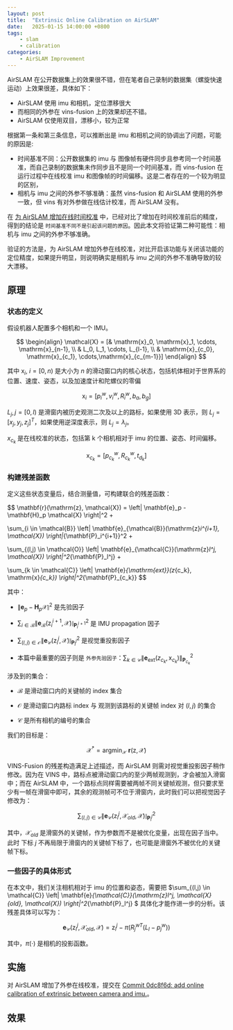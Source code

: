 ```yaml
---
layout: post
title:  "Extrinsic Online Calibration on AirSLAM" 
date:   2025-01-15 14:00:00 +0800
tags: 
    - slam
    - calibration
categories:
    - AirSLAM Improvement
---
```



AirSLAM 在公开数据集上的效果很不错，但在笔者自己录制的数据集（螺旋快速运动）上效果很差，具体如下：

- AirSLAM 使用 imu 和相机，定位漂移很大
- 而相同的外参在 vins-fusion 上的效果却还不错。
- AirSLAM 仅使用双目，漂移小，较为正常

根据第一条和第三条信息，可以推断出是 imu 和相机之间的协调出了问题，可能的原因是: 

- 时间基准不同：公开数据集的 imu 与 图像帧有硬件同步且参考同一个时间基准，而自己录制的数据集未作同步且不是同一个时间基准，而 vins-fusion 在运行过程中在线校准 imu 和图像帧的时间偏移。这是二者存在的一个较为明显的区别，
- 相机与 imu 之间的外参不够准确：虽然 vins-fusion 和 AirSLAM 使用的外参一致，但 vins 有对外参做在线估计校准，而 AirSLAM 没有。


在 [为 AirSLAM 增加在线时间校准](https://longer95479.github.io/temporal-online-calibration-exp) 中，已经对比了增加在时间校准前后的精度，得到的结论是 `时间基准不同不是引起该问题的原因`。因此本文将验证第二种可能性：相机与 imu 之间的外参不够准确。

验证的方法是，为 AirSLAM 增加外参在线校准，对比开启该功能与关闭该功能的定位精度，如果提升明显，则说明确实是相机与 imu 之间的外参不准确导致的较大漂移。

## 原理

### 状态的定义

假设机器人配置多个相机和一个 IMU。

$$
\begin{align}
\mathcal{X} = [& \mathrm{x}_0, \mathrm{x}_1, \cdots, \mathrm{x}_{n-1}, \\
& L_0, L_1, \cdots, L_{l-1}, \\
& \mathrm{x}_{c_0}, \mathrm{x}_{c_1}, \cdots,\mathrm{x}_{c_{m-1}}]
\end{align}
$$

其中 $\mathrm{x}_i,\ i = [0, n)$ 是大小为 $n$ 的滑动窗口内的核心状态，包括机体相对于世界系的位置、速度、姿态，以及加速度计和陀螺仪的零偏

$$
\mathrm{x}_i = [p_i^w, v_i^w, R_i^w, b_a, b_g]
$$


$L_j, j= [0, l)$ 是滑窗内被历史观测二次及以上的路标，如果使用 3D 表示，则 $L_j = [x_j, y_j, z_j]^T$，如果使用逆深度表示，则 $L_j = \lambda_j$。

$x_{c_k}$ 是在线校准的状态，包括第 k 个相机相对于 imu 的位置、姿态、时间偏移。

$$
\mathrm{x}_{c_k} = [p_{c_k}^w, R_{c_k}^w, t_{d_k}]
$$

### 构建残差函数

定义这些状态变量后，结合测量值，可构建联合的残差函数：

$$
\mathbf{r}(\mathrm{z}, \mathcal{X}) = \left\| \mathbf{e}_p - \mathbf{H}_p \mathcal{X} \right\|^2 + 

\sum_{i \in \mathcal{B}} \left\| \mathbf{e}_{\mathcal{B}}(\mathrm{z}_i^{i+1}, \mathcal{X}) \right\|_{\mathbf{P}_i^{i+1}}^2 + 

\sum_{(l,j) \in \mathcal{O}} \left\| \mathbf{e}_{\mathcal{C}}(\mathrm{z}_l^j, \mathcal{X}) \right\|^2_{\mathbf{P}_l^j} +

\sum_{k \in \mathcal{C}} \left\| \mathbf{e}_{\mathrm{ext}}(z_{c_k}, \mathrm{x}_{c_k}) \right\|^2_{\mathbf{P}_{c_k}}
$$

其中：
- $\left\| \mathbf{e}_p - \mathbf{H}_p \mathcal{X} \right\|^2$ 是先验因子

- $\sum_{i \in \mathcal{B}} \left\| \mathbf{e}_{\mathcal{B}}(\mathrm{z}_i^{i+1}, \mathcal{X}) \right\|_{\mathbf{P}_i^{i+1}}^2$ 是 IMU propagation 因子

- $\sum_{(l,j) \in \mathcal{O}} \left\| \mathbf{e}_{\mathcal{C}}(\mathrm{z}_l^j, \mathcal{X}) \right\|^2_{\mathbf{P}_l^j}$ 是视觉重投影因子

- 本篇中最重要的因子则是 `外参先验因子`：$\sum_{k \in \mathcal{C}} \left\| \mathbf{e}_{\mathrm{ext}}(z_{c_k}, \mathrm{x}_{c_k}) \right\|^2_{\mathbf{P}_{c_k}}$

涉及到的集合：

- $\mathcal{B}$ 是滑动窗口内的关键帧的 index 集合

- $\mathcal{O}$ 是滑动窗口内路标 index 与 观测到该路标的关键帧 index 对 $(l,j)$ 的集合

- $\mathcal{C}$ 是所有相机的编号的集合

我们的目标是：

$$
\mathcal{X}^* = \mathrm{argmin}_{\mathcal{X}}\  \mathbf{r}(\mathrm{z}, \mathcal{X})
$$

VINS-Fusion 的残差构造满足上述描述，而 AirSLAM 则需对视觉重投影因子稍作修改。因为在 VINS 中，路标点被滑动窗口内的至少两帧观测到，才会被加入滑窗中；而在 AirSLAM 中，一个路标点同样需要被两帧不同关键帧观测，但只要求至少有一帧在滑窗中即可，其余的观测帧可不位于滑窗内，此时我们可以把视觉因子修改为：

$$
\sum_{(l,j) \in \mathcal{C}} \left\| \mathbf{e}_{\mathcal{C}}(\mathrm{z}_l^j, \mathcal{X}_{old}, \mathcal{X}) \right\|^2_{\mathbf{P}_l^j}
$$

其中，$\mathcal{X}_{old}$ 是滑窗外的关键帧，作为参数而不是被优化变量，出现在因子当中。此时 下标 $j$ 不再局限于滑窗内的关键帧下标了，也可能是滑窗外不被优化的关键帧下标。


### 一些因子的具体形式

在本文中，我们关注相机相对于 imu 的位置和姿态，需要把 $\sum_{(l,j) \in \mathcal{C}} \left\| \mathbf{e}_{\mathcal{C}}(\mathrm{z}_l^j, \mathcal{X}_{old}, \mathcal{X}) \right\|^2_{\mathbf{P}_l^j} $ 具体化才能作进一步的分析。该残差具体可以写为：

$$
\mathbf{e}_{\mathcal{C}}(\mathrm{z}_l^j, \mathcal{X}_{old}, \mathcal{X}) = 
\mathrm{z}_l^j - \pi \left(R_j^{wT} (L_l - p_j^w) \right)
$$

其中，$\pi (\cdot)$ 是相机的投影函数。

## 实施

对 AirSLAM 增加了外参在线校准，提交在
[Commit 0dc8f6d: add online calibration of extrinsic between camera and imu.](https://github.com/sair-lab/AirSLAM/commit/0dc8f6d6d62eae5804fa85b85d2c8233e97cbce9)。



## 效果
